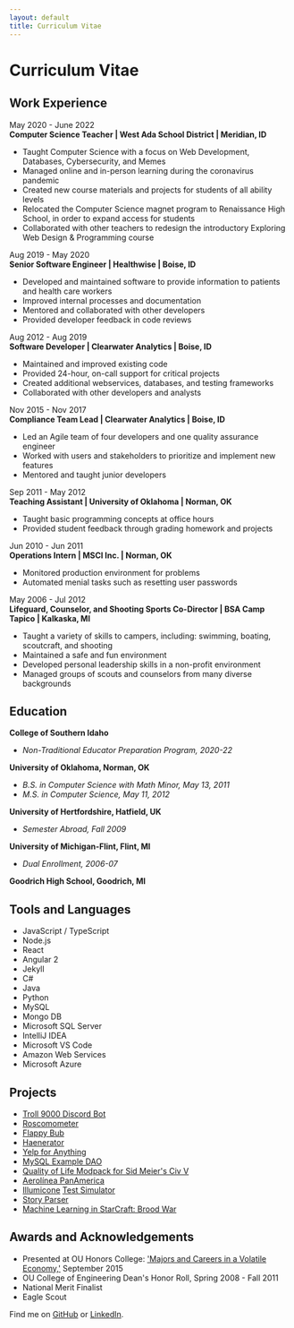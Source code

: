 ```yaml
---
layout: default
title: Curriculum Vitae
---
```


# Curriculum Vitae  

## Work Experience
May 2020 - June 2022  
<b class="highlight">Computer Science Teacher | West Ada School District | Meridian, ID</b>
* Taught Computer Science with a focus on Web Development, Databases, Cybersecurity, and Memes
* Managed online and in-person learning during the coronavirus pandemic
* Created new course materials and projects for students of all ability levels
* Relocated the Computer Science magnet program to Renaissance High School, in order to expand access for students
* Collaborated with other teachers to redesign the introductory Exploring Web Design & Programming course

Aug 2019 - May 2020  
<b class="highlight">Senior Software Engineer | Healthwise | Boise, ID</b>  
* Developed and maintained software to provide information to patients and health care workers
* Improved internal processes and documentation
* Mentored and collaborated with other developers
* Provided developer feedback in code reviews

Aug 2012 - Aug 2019  
<b class="highlight">Software Developer | Clearwater Analytics | Boise, ID</b>
* Maintained and improved existing code  
* Provided 24-hour, on-call support for critical projects
* Created additional webservices, databases, and testing frameworks  
* Collaborated with other developers and analysts

Nov 2015 - Nov 2017  
<b class="highlight">Compliance Team Lead | Clearwater Analytics | Boise, ID</b>  
* Led an Agile team of four developers and one quality assurance engineer  
* Worked with users and stakeholders to prioritize and implement new features  
* Mentored and taught junior developers

Sep 2011 - May 2012  
<b class="highlight">Teaching Assistant | University of Oklahoma | Norman, OK</b>  
* Taught basic programming concepts at office hours
* Provided student feedback through grading homework and projects

Jun 2010 - Jun 2011  
<b class="highlight">Operations Intern | MSCI Inc. | Norman, OK</b>  
* Monitored production environment for problems
* Automated menial tasks such as resetting user passwords

May 2006 - Jul 2012  
<b class="highlight">Lifeguard, Counselor, and Shooting Sports Co-Director | BSA Camp Tapico | Kalkaska, MI</b>  
* Taught a variety of skills to campers, including: swimming, boating, scoutcraft, and shooting
* Maintained a safe and fun environment
* Developed personal leadership skills in a non-profit environment
* Managed groups of scouts and counselors from many diverse backgrounds


## Education
<b class="highlight">College of Southern Idaho</b>
* *Non-Traditional Educator Preparation Program, 2020-22*

<b class="highlight">University of Oklahoma, Norman, OK</b>
* *B.S. in Computer Science with Math Minor, May 13, 2011*  
* *M.S. in Computer Science, May 11, 2012*  

<b class="highlight">University of Hertfordshire, Hatfield, UK</b>
* *Semester Abroad, Fall 2009*  

<b class="highlight">University of Michigan-Flint, Flint, MI</b>
* *Dual Enrollment, 2006-07*  

<b class="highlight">Goodrich High School, Goodrich, MI</b>  


## Tools and Languages
* JavaScript / TypeScript
* Node.js
* React
* Angular 2
* Jekyll
* C#
* Java
* Python
* MySQL
* Mongo DB
* Microsoft SQL Server
* IntelliJ IDEA
* Microsoft VS Code
* Amazon Web Services 
* Microsoft Azure


## Projects
* [Troll 9000 Discord Bot](/2021/05/31/discord-bot.html)
* [Roscomometer](/2021/03/01/roscomometer.html)
* [Flappy Bub](/2020/12/12/flappy-bub.html)
* [Haenerator](/2020/12/08/haenerator.html)
* [Yelp for Anything](https://github.com/timburr1/yelpForAnything)
* [MySQL Example DAO](https://github.com/timburr1/MySqlTest)
* [Quality of Life Modpack for Sid Meier's Civ V](/2020/08/01/civ-v-modpack.html)
* [Aerolínea PanAmerica](/2020/01/10/panam-notes.html)
* [Illumicone](https://illumicone.com/) [Test Simulator](https://github.com/skipzone/Illumicone/tree/master/simulator)
* [Story Parser](/StoryParser.html)
* [Machine Learning in StarCraft: Brood War](/papers/burr2011.pdf)


## Awards and Acknowledgements
* Presented at OU Honors College: ['Majors and Careers in a Volatile Economy,'](/2017/02/04/ou-talk.html) September 2015  
* OU College of Engineering Dean's Honor Roll, Spring 2008 - Fall 2011  
* National Merit Finalist  
* Eagle Scout  


Find me on [GitHub](https://github.com/timburr1) or [LinkedIn](http://www.linkedin.com/pub/timothy-burr/66/a88/a39).
